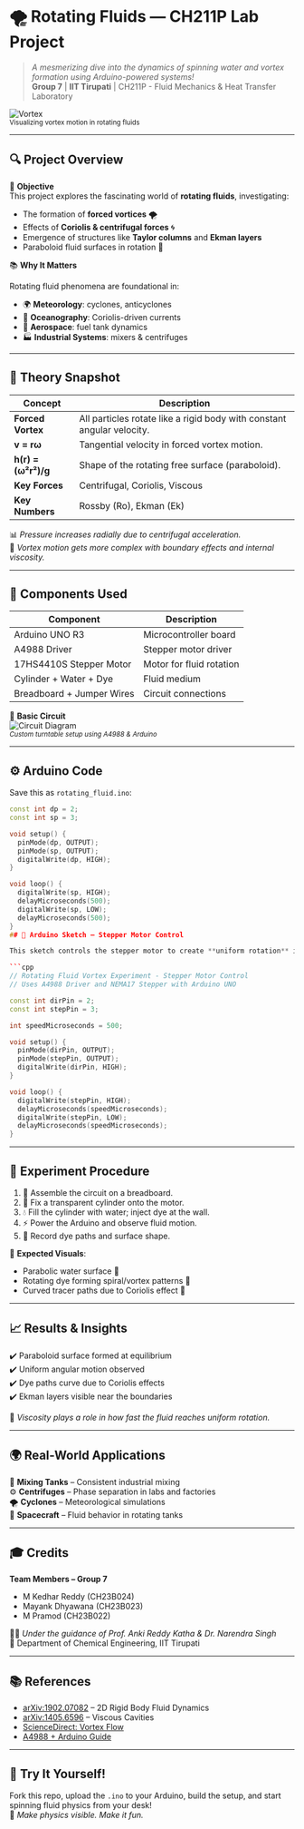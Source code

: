 # 🌪️ Rotating Fluids — CH211P Lab Project

> *A mesmerizing dive into the dynamics of spinning water and vortex formation using Arduino-powered systems!*  
> **Group 7** | **IIT Tirupati** | CH211P - Fluid Mechanics & Heat Transfer Laboratory

![Vortex](https://upload.wikimedia.org/wikipedia/commons/thumb/2/2f/Water_vortex.gif/480px-Water_vortex.gif)  
<sub>Visualizing vortex motion in rotating fluids</sub>

---

## 🔍 Project Overview

🧪 **Objective**  
This project explores the fascinating world of **rotating fluids**, investigating:

- The formation of **forced vortices** 🌪️  
- Effects of **Coriolis & centrifugal forces** 🌀  
- Emergence of structures like **Taylor columns** and **Ekman layers**  
- Paraboloid fluid surfaces in rotation 🥣

📚 **Why It Matters**

Rotating fluid phenomena are foundational in:

- 🌍 **Meteorology**: cyclones, anticyclones  
- 🌊 **Oceanography**: Coriolis-driven currents  
- 🚀 **Aerospace**: fuel tank dynamics  
- 🏭 **Industrial Systems**: mixers & centrifuges  

---

## 🧠 Theory Snapshot

| Concept            | Description |
|--------------------|-------------|
| **Forced Vortex**  | All particles rotate like a rigid body with constant angular velocity. |
| **v = rω**          | Tangential velocity in forced vortex motion. |
| **h(r) = (ω²r²)/g** | Shape of the rotating free surface (paraboloid). |
| **Key Forces**     | Centrifugal, Coriolis, Viscous |
| **Key Numbers**    | Rossby (Ro), Ekman (Ek) |

📊 *Pressure increases radially due to centrifugal acceleration.*  
🧩 *Vortex motion gets more complex with boundary effects and internal viscosity.*

---

## 🧰 Components Used

| Component                | Description              |
|--------------------------|--------------------------|
| Arduino UNO R3           | Microcontroller board    |
| A4988 Driver             | Stepper motor driver     |
| 17HS4410S Stepper Motor  | Motor for fluid rotation |
| Cylinder + Water + Dye   | Fluid medium             |
| Breadboard + Jumper Wires| Circuit connections      |

🔌 **Basic Circuit**  
![Circuit Diagram](https://i.imgur.com/xUbbdyu.png)  
<sub>*Custom turntable setup using A4988 & Arduino*</sub>

---

## ⚙️ Arduino Code

Save this as `rotating_fluid.ino`:

```cpp
const int dp = 2;
const int sp = 3;

void setup() {
  pinMode(dp, OUTPUT);
  pinMode(sp, OUTPUT);
  digitalWrite(dp, HIGH);
}

void loop() {
  digitalWrite(sp, HIGH);
  delayMicroseconds(500);
  digitalWrite(sp, LOW);
  delayMicroseconds(500);
}
## 📂 Arduino Sketch – Stepper Motor Control

This sketch controls the stepper motor to create **uniform rotation** in the rotating fluid experiment.

```cpp
// Rotating Fluid Vortex Experiment - Stepper Motor Control
// Uses A4988 Driver and NEMA17 Stepper with Arduino UNO

const int dirPin = 2;
const int stepPin = 3;

int speedMicroseconds = 500;

void setup() {
  pinMode(dirPin, OUTPUT);
  pinMode(stepPin, OUTPUT);
  digitalWrite(dirPin, HIGH);
}

void loop() {
  digitalWrite(stepPin, HIGH);
  delayMicroseconds(speedMicroseconds);
  digitalWrite(stepPin, LOW);
  delayMicroseconds(speedMicroseconds);
}
```

---

## 🧪 Experiment Procedure

1. 🔧 Assemble the circuit on a breadboard.  
2. 🧲 Fix a transparent cylinder onto the motor.  
3. 💧 Fill the cylinder with water; inject dye at the wall.  
4. ⚡ Power the Arduino and observe fluid motion.  
5. 📸 Record dye paths and surface shape.

🎥 **Expected Visuals**:
- Parabolic water surface 🥣  
- Rotating dye forming spiral/vortex patterns 🎨  
- Curved tracer paths due to Coriolis effect 💫

---

## 📈 Results & Insights

✔️ Paraboloid surface formed at equilibrium  
✔️ Uniform angular motion observed  
✔️ Dye paths curve due to Coriolis effects  
✔️ Ekman layers visible near the boundaries

🧠 *Viscosity plays a role in how fast the fluid reaches uniform rotation.*

---

## 🌍 Real-World Applications

🔁 **Mixing Tanks** – Consistent industrial mixing  
⚙️ **Centrifuges** – Phase separation in labs and factories  
🌪️ **Cyclones** – Meteorological simulations  
🚀 **Spacecraft** – Fluid behavior in rotating tanks

---

## 🎓 Credits

**Team Members – Group 7**  
- M Kedhar Reddy (CH23B024)  
- Mayank Dhyawana (CH23B023)  
- M Pramod (CH23B022)

👨‍🏫 *Under the guidance of Prof. Anki Reddy Katha & Dr. Narendra Singh*  
📍 Department of Chemical Engineering, IIT Tirupati

---

## 📚 References

- [arXiv:1902.07082](https://arxiv.org/abs/1902.07082) – 2D Rigid Body Fluid Dynamics  
- [arXiv:1405.6596](https://arxiv.org/abs/1405.6596) – Viscous Cavities  
- [ScienceDirect: Vortex Flow](https://www.sciencedirect.com/topics/engineering/vortex-flow)  
- [A4988 + Arduino Guide](https://racheldebarros.com/arduino-projects/control-nema17-with-a4988-arduino-wiring-and-code-guide/)

---

## 🚀 Try It Yourself!

Fork this repo, upload the `.ino` to your Arduino, build the setup, and start spinning fluid physics from your desk!  
🎯 *Make physics visible. Make it fun.*
